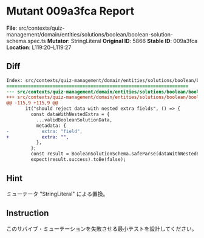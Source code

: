 # Mutant 009a3fca Report

**File**: src/contexts/quiz-management/domain/entities/solutions/boolean/boolean-solution-schema.spec.ts
**Mutator**: StringLiteral
**Original ID**: 5866
**Stable ID**: 009a3fca
**Location**: L119:20–L119:27

## Diff

```diff
Index: src/contexts/quiz-management/domain/entities/solutions/boolean/boolean-solution-schema.spec.ts
===================================================================
--- src/contexts/quiz-management/domain/entities/solutions/boolean/boolean-solution-schema.spec.ts	original
+++ src/contexts/quiz-management/domain/entities/solutions/boolean/boolean-solution-schema.spec.ts	mutated #5866
@@ -115,9 +115,9 @@
       it("should reject data with nested extra fields", () => {
         const dataWithNestedExtra = {
           ...validBooleanSolutionData,
           metadata: {
-            extra: "field",
+            extra: "",
           },
         };
         const result = BooleanSolutionSchema.safeParse(dataWithNestedExtra);
         expect(result.success).toBe(false);
```

## Hint

ミューテータ "StringLiteral" による置換。

## Instruction

このサバイブ・ミューテーションを失敗させる最小テストを設計してください。
